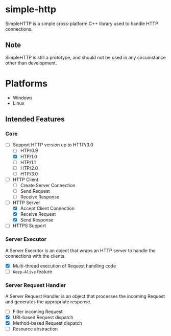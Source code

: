 # simple-http

SimpleHTTP is a simple cross-platform C++ library used to handle HTTP connections.

## Note
SimpleHTTP is still a prototype, and should not be used in any circumstance other than development.

# Platforms
- Windows
- Linux

## Intended Features

### Core

- [ ] Support HTTP version up to HTTP/3.0
    - [ ] HTP/0.9
    - [X] HTP/1.0
    - [ ] HTP/1.1
    - [ ] HTP/2.0
    - [ ] HTP/3.0
- [ ] HTTP Client
    - [ ] Create Server Connection
    - [ ] Send Request
    - [ ] Receive Response
- [ ] HTTP Server
    - [X] Accept Client Connection
    - [X] Receive Request
    - [X] Send Response
- [ ] HTTPS Support

### Server Executor
A Server Executor is an object that wraps an HTTP server to handle the connections with the clients.

- [X] Multi-thread execution of Request handling code
- [ ] `Keep-Alive` feature

### Server Request Handler
A Server Request Handler is an object that processes the incoming Request and generates the appropriate response.

 - [ ] Filter incoming Request
 - [X] URI-based Request dispatch
 - [X] Method-based Request dispatch
 - [ ] Resource abstraction